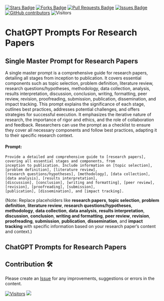 <a href="https://github.com/drshahizan/Generative-AI-Playground/stargazers"><img src="https://img.shields.io/github/stars/drshahizan/Generative-AI-Playground" alt="Stars Badge"/></a>
<a href="https://github.com/drshahizan/Generative-AI-Playground/network/members"><img src="https://img.shields.io/github/forks/drshahizan/Generative-AI-Playground" alt="Forks Badge"/></a>
<a href="https://github.com/drshahizan/Generative-AI-Playground/pulls"><img src="https://img.shields.io/github/issues-pr/drshahizan/Generative-AI-Playground" alt="Pull Requests Badge"/></a>
<a href="https://github.com/drshahizan/Generative-AI-Playground"><img src="https://img.shields.io/github/issues/drshahizan/Generative-AI-Playground" alt="Issues Badge"/></a>
<a href="https://github.com/drshahizan/Generative-AI-Playground/graphs/contributors"><img alt="GitHub contributors" src="https://img.shields.io/github/contributors/drshahizan/Generative-AI-Playground?color=2b9348"></a>
![Visitors](https://api.visitorbadge.io/api/visitors?path=https%3A%2F%2Fgithub.com%2Fdrshahizan%2Generative-AI-Playground&labelColor=%23d9e3f0&countColor=%23697689&style=flat)

#  ChatGPT Prompts For Research Papers 

## Single Master Prompt for Research Papers
A single master prompt is a comprehensive guide for research papers, detailing all stages from inception to publication. It covers essential components such as topic selection, problem definition, literature review, research questions/hypotheses, methodology, data collection, analysis, results interpretation, discussion, conclusion, writing, formatting, peer review, revision, proofreading, submission, publication, dissemination, and impact tracking. This prompt explains the significance of each stage, outlines best practices, addresses potential challenges, and offers strategies for successful execution. It emphasizes the iterative nature of research, the importance of rigor and ethics, and the role of collaboration and feedback. Researchers can use the prompt as a checklist to ensure they cover all necessary components and follow best practices, adapting it to their specific research context.

#### Prompt:
```
Provide a detailed and comprehensive guide to [research papers], covering all essential stages and components, from
inception to publication. Include information on [topic selection], [problem definition], [literature review],
[research questions/hypotheses], [methodology], [data collection], [data analysis], [results interpretation],
[discussion], [conclusion], [writing and formatting], [peer review], [revision], [proofreading], [submission],
[publication], [dissemination], and [impact tracking].
```

(Note: Replace placeholders like **research papers**, **topic selection**, **problem definition**, **literature review**, **research questions/hypotheses**, **methodology**, **data collection**, **data analysis**, **results interpretation**, **discussion**, **conclusion**, **writing and formatting**, **peer review**, **revision**, **proofreading**, **submission**, **publication**, **dissemination**, and **impact tracking** with specific information based on your research paper’s content and context.)

## ChatGPT Prompts for Research Papers

## Contribution 🛠️
Please create an [Issue](https://github.com/drshahizan/Generative-AI-Playground/issues) for any improvements, suggestions or errors in the content.

[![Visitors](https://api.visitorbadge.io/api/visitors?path=https%3A%2F%2Fgithub.com%2Fdrshahizan&labelColor=%23697689&countColor=%23555555&style=plastic)](https://visitorbadge.io/status?path=https%3A%2F%2Fgithub.com%2Fdrshahizan)
![](https://hit.yhype.me/github/profile?user_id=81284918)




